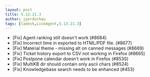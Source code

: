 ```yaml
---
layout: post
title: 5.13.21.3
author: jperdochqu
tags: [ladesk,LiveAgent,5.13.21.3]
---
```


- [Fix] Agent ranking still doesn't work (#8684)
- [Fix] Incorrect time in exported to HTML/PDF file. (#8677)
- [Fix] Material theme - missing alt on canned messages (#8669)
- [Fix] Ticket history export to CSV not working in Firefox (#8665)
- [Fix] Postpone calendar doesn't work in Firefox (#8530)
- [Fix] MultiKB dir should contain only ascii chars (#8524)
- [Fix] Knowledgebase search needs to be enhanced (#453)
